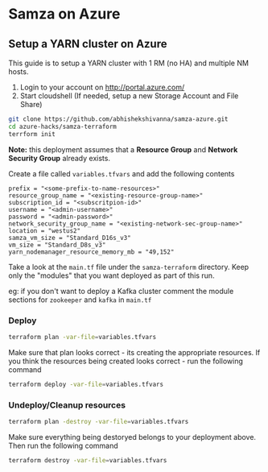 # Samza on Azure

## Setup a YARN cluster on Azure

This guide is to setup a YARN cluster with 1 RM (no HA) and multiple NM hosts.

1) Login to your account on http://portal.azure.com/
2) Start cloudshell (If needed, setup a new Storage Account and File Share)

```sh
git clone https://github.com/abhishekshivanna/samza-azure.git
cd azure-hacks/samza-terraform
terrform init
```

**Note:** this deployment assumes that a **Resource Group** and **Network Security Group** already exists.


Create a file called `variables.tfvars` and add the following contents
```properties
prefix = "<some-prefix-to-name-resources>"
resource_group_name = "<existing-resource-group-name>"
subscription_id = "<subscritpion-id>"
username = "<admin-username>"
password = "<admin-password>"
network_security_group_name = "<existing-network-sec-group-name>"
location = "westus2"
samza_vm_size = "Standard_D16s_v3"
vm_size = "Standard_D8s_v3"
yarn_nodemanager_resource_memory_mb = "49,152"
```
Take a look at the `main.tf` file under the `samza-terraform` directory. Keep only the "modules" that you want deployed as part of this run.

eg: if you don't want to deploy a Kafka cluster comment the module sections for `zookeeper` and `kafka` in `main.tf`

### Deploy

```sh
terraform plan -var-file=variables.tfvars
```
Make sure that plan looks correct - its creating the appropriate resources. If you think the resources being created looks correct - run the following command

```sh
terraform deploy -var-file=variables.tfvars
```

### Undeploy/Cleanup resources
```sh
terraform plan -destroy -var-file=variables.tfvars
```
Make sure everything being destoryed belongs to your deployment above. Then run the following command
```sh
terraform destroy -var-file=variables.tfvars
```
